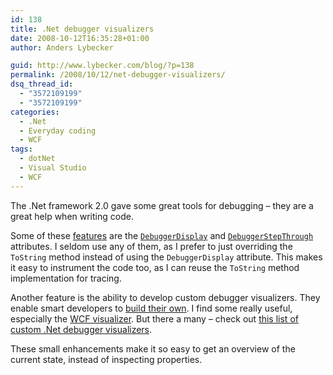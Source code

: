 ```yaml
---
id: 138
title: .Net debugger visualizers
date: 2008-10-12T16:35:28+01:00
author: Anders Lybecker

guid: http://www.lybecker.com/blog/?p=138
permalink: /2008/10/12/net-debugger-visualizers/
dsq_thread_id:
  - "3572109199"
  - "3572109199"
categories:
  - .Net
  - Everyday coding
  - WCF
tags:
  - dotNet
  - Visual Studio
  - WCF
---
```

The .Net framework 2.0 gave some great tools for debugging &#8211; they are a great help when writing code.

Some of these [features](http://msdn.microsoft.com/en-us/library/ms228992.aspx) are the [`DebuggerDisplay`](http://msdn.microsoft.com/en-us/library/x810d419.aspx) and [`DebuggerStepThrough`](http://msdn.microsoft.com/en-us/library/system.diagnostics.debuggerstepthroughattribute.aspx) attributes. I seldom use any of them, as I prefer to just overriding the `ToString` method instead of using the `DebuggerDisplay` attribute. This makes it easy to instrument the code too, as I can reuse the `ToString` method implementation for tracing.

Another feature is the ability to develop custom debugger visualizers. They enable smart developers to [build their own](http://msdn.microsoft.com/en-us/library/ms228992.aspx). I find some really useful, especially the [WCF visualizer](http://www.codeplex.com/WCFVisualizer). But there a many &#8211; check out [this list of custom .Net debugger visualizers](http://weblogs.asp.net/vardi/archive/2008/05/31/net-debugger-visualizers-list.aspx).

These small enhancements make it so easy to get an overview of the current state, instead of inspecting properties.